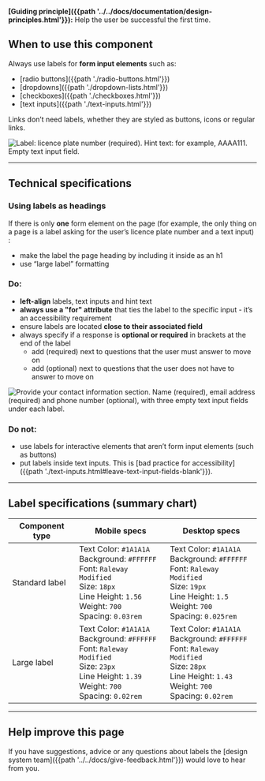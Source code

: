 **[Guiding principle]({{path '../../docs/documentation/design-principles.html'}}):** Help the user be successful the first time.

## When to use this component

Always use labels for **form input elements** such as:
* [radio buttons]({{path './radio-buttons.html'}})
* [dropdowns]({{path './dropdown-lists.html'}}) 
* [checkboxes]({{path './checkboxes.html'}})
* [text inputs]({{path './text-inputs.html'}})

Links don’t need labels, whether they are styled as buttons, icons or regular links.

<img src="{{path '../../markdown-assets/labels/DS_Labels_Label-Hinttext-Textinput.png'}}" alt="Label: licence plate number (required). Hint text: for example, AAAA111. Empty text input field." />

<hr>

## Technical specifications

### Using labels as headings
If there is only **one** form element on the page (for example, the only thing on a page is a label asking for the user’s licence plate number and a text input) :
* make the label the page heading by including it inside as an h1
* use “large label” formatting

### Do:
* **left-align** labels, text inputs and hint text
* **always use a "for" attribute** that ties the label to the specific input - it’s an accessibility requirement
* ensure labels are located **close to their associated field**
* always specify if a response is **optional or required** in brackets at the end of the label
   * add (required) next to questions that the user must answer to move on
   * add (optional) next to questions that the user does not have to answer to move on

<img src="{{path '../../markdown-assets/labels/DS_Labels_RequiredOptional.png'}}" alt="Provide your contact information section. Name (required), email address (required) and phone number (optional), with three empty text input fields under each label." />

### Do not:
* use labels for interactive elements that aren’t form input elements (such as buttons)
* put labels inside text inputs. This is [bad practice for accessibility]({{path './text-inputs.html#leave-text-input-fields-blank'}}).

<hr>

## Label specifications (summary chart)

<div class="fractal-table-scroll">

| Component type |  Mobile specs | Desktop specs |
| ------------------ | ------------------------- | ------------------ |
| Standard label | Text Color:&nbsp;`#1A1A1A`<br>Background:&nbsp;`#FFFFFF`<br>Font:&nbsp;`Raleway Modified`<br>Size:&nbsp;`18px`<br>Line Height:&nbsp;`1.56`<br>Weight:&nbsp;`700`<br>Spacing:&nbsp;`0.03rem` | Text Color:&nbsp;`#1A1A1A`<br>Background:&nbsp;`#FFFFFF`<br>Font:&nbsp;`Raleway Modified`<br>Size:&nbsp;`19px`<br>Line Height:&nbsp;`1.5`<br>Weight:&nbsp;`700`<br>Spacing:&nbsp;`0.025rem` |
| Large label | Text&nbsp;Color:&nbsp;`#1A1A1A`<br>Background:&nbsp;`#FFFFFF`<br>Font:&nbsp;`Raleway Modified`<br>Size:&nbsp;`23px`<br>Line&nbsp;Height:&nbsp;`1.39`<br>Weight:&nbsp;`700`<br>Spacing:&nbsp;`0.02rem` |Text&nbsp;Color:&nbsp;`#1A1A1A`<br>Background:&nbsp;`#FFFFFF`<br>Font:&nbsp;`Raleway Modified`<br>Size:&nbsp;`28px`<br>Line&nbsp;Height:&nbsp;`1.43`<br>Weight:&nbsp;`700`<br>Spacing:&nbsp;`0.02rem` |

</div>

<hr>

## Help improve this page
If you have suggestions, advice or any questions about labels the [design system team]({{path '../../docs/give-feedback.html'}}) would love to hear from you.
